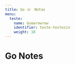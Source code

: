 ```yaml
---
title: Go এর  Notas
menu:
  teste:
    name: Goewrewrew
    identifier: teste-testezin
    weight: 10
---
```


# Go Notes
